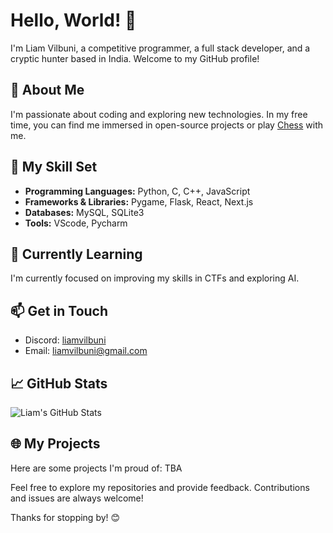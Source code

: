# Hello, World! 👋

I'm Liam Vilbuni, a competitive programmer, a full stack developer, and a cryptic hunter based in India. Welcome to my GitHub profile!

## 🚀 About Me

I'm passionate about coding and exploring new technologies. In my free time, you can find me immersed in open-source projects or play [Chess](https://www.chess.com/member/vIlbunil) with me.

## 🔧 My Skill Set

- **Programming Languages:** Python, C, C++, JavaScript
- **Frameworks & Libraries:** Pygame, Flask, React, Next.js
- **Databases:** MySQL, SQLite3
- **Tools:** VScode, Pycharm

## 🌱 Currently Learning

I'm currently focused on improving my skills in CTFs and exploring AI.

## 📫 Get in Touch

- Discord: [liamvilbuni](https://discord.com/users/1384808751197978655)
- Email: [liamvilbuni@gmail.com](mailto:liamvilbuni@gmail.com)

## 📈 GitHub Stats

![Liam's GitHub Stats](https://github-readme-stats.vercel.app/api?username=LiamVilbuni&show_icons=true&count_private=true&hide=contribs,prs&theme=radical)

## 🌐 My Projects

Here are some projects I'm proud of:
TBA

Feel free to explore my repositories and provide feedback. Contributions and issues are always welcome!

Thanks for stopping by! 😊
